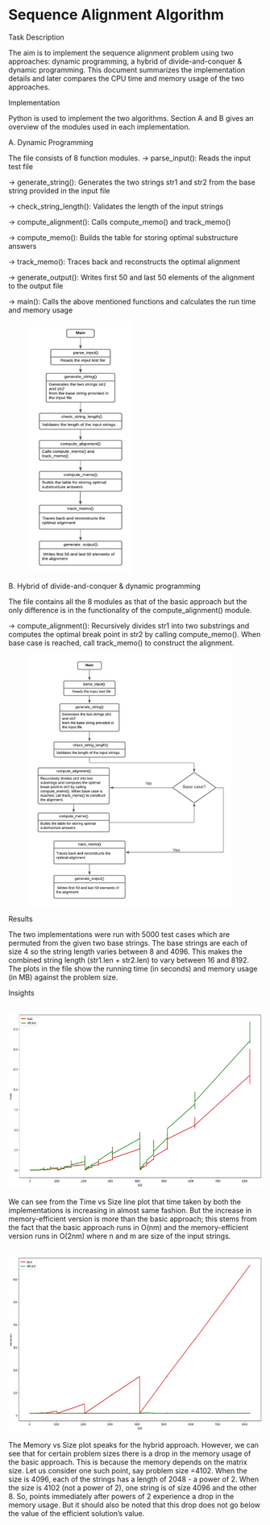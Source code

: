 # Sequence Alignment Algorithm

Task Description
	
  The aim is to implement the sequence alignment problem using two approaches: dynamic programming, a hybrid of divide-and-conquer & dynamic programming. This document summarizes the implementation details and later compares the CPU time and memory usage of the two approaches.

Implementation
	
  Python is used to implement the two algorithms. Section A and B gives an overview of the modules used in each implementation.

 A. Dynamic Programming  
	
  The file consists of 8 function modules.
-> parse_input(): Reads the input test file

-> generate_string(): Generates the two strings str1 and str2 from the base string provided in the input file

-> check_string_length(): Validates the length of the input strings

-> compute_alignment(): Calls compute_memo() and track_memo()

-> compute_memo(): Builds the table for storing optimal substructure answers

-> track_memo(): Traces back and reconstructs the optimal alignment

-> generate_output(): Writes first 50 and last 50 elements of the alignment to the output file

-> main(): Calls the above mentioned functions and calculates the run time and memory usage

&nbsp;&nbsp;&nbsp;&nbsp;&nbsp;&nbsp;&nbsp;&nbsp;&nbsp;&nbsp;&nbsp;<img src = "/Images/DP_1.jpeg" height = 500px width = 200px>

 B. Hybrid of divide-and-conquer & dynamic programming	

The file contains all the 8 modules as that of the basic approach but the only difference is in the functionality of the compute_alignment() module.

-> compute_alignment(): Recursively divides str1 into two substrings and computes the optimal break point in str2 by calling compute_memo(). 
When base case is reached, call track_memo() to construct the alignment.

&nbsp;&nbsp;&nbsp;&nbsp;&nbsp;&nbsp;&nbsp;&nbsp;&nbsp;&nbsp;&nbsp;<img src = "/Images/DP_2.jpeg" height = 500px width = 400px>

Results 
	
 The two implementations were run with 5000 test cases which are permuted from the given two base strings. The base strings are each of size 4 so the string length varies between 8 and 4096. This makes the combined string length (str1.len + str2.len) to vary between 16 and 8192. 
          The plots in the file show the running time (in seconds) and memory usage (in MB) against the problem size. 

Insights
   
   &nbsp;&nbsp;&nbsp;&nbsp;&nbsp;&nbsp;&nbsp;&nbsp;&nbsp;&nbsp;&nbsp;<img src = "/Images/TimevsSize.jpeg" height = 350px width = 600px>

   We can see from the Time vs Size line plot that time taken by both the implementations is increasing in almost same fashion. But the increase in memory-efficient version is more than the basic approach; this stems from the fact that the basic approach runs in O(nm) and the memory-efficient version runs in O(2nm) where n and m are size of the input strings.
   
   &nbsp;&nbsp;&nbsp;&nbsp;&nbsp;&nbsp;&nbsp;&nbsp;&nbsp;&nbsp;&nbsp;<img src = "/Images/MemoryvsSize.jpeg" height = 350px width = 600px>

   The Memory vs Size plot speaks for the hybrid approach. However, we can see that for certain problem sizes there is a drop in the memory usage of the basic approach. This is because the memory depends on the matrix size. Let us consider one such point, say problem size =4102. When the size is 4096, each of the strings has a length of 2048 - a power of 2. When the size is 4102 (not a power of 2), one string is of size 4096 and the other 8. So, points immediately after powers of 2 experience a drop in the memory usage. But it should also be noted that this drop does not go below the value of the efficient solution’s value.

